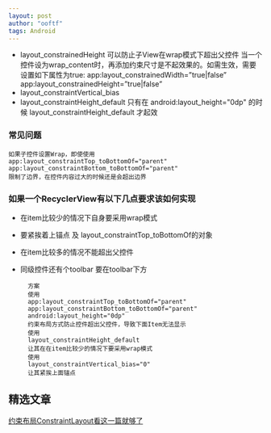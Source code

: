 ```yaml
---
layout: post
author: "ooftf"
tags: Android
---
```


* layout_constrainedHeight  可以防止子View在wrap模式下超出父控件
    当一个控件设为wrap_content时，再添加约束尺寸是不起效果的。如需生效，需要设置如下属性为true:
    app:layout_constrainedWidth=”true|false”  
    app:layout_constrainedHeight=”true|false”
* layout_constraintVertical_bias
* layout_constraintHeight_default
    只有在 android:layout_height="0dp" 的时候 layout_constraintHeight_default 才起效
### 常见问题
    如果子控件设置Wrap，即使使用
    app:layout_constraintTop_toBottomOf="parent"
    app:layout_constraintBottom_toBottomOf="parent"
    限制了边界，在控件内容过大的时候还是会超出边界

### 如果一个RecyclerView有以下几点要求该如何实现
* 在item比较少的情况下自身要采用wrap模式
* 要紧挨着上锚点  及 layout_constraintTop_toBottomOf的对象
* 在item比较多的情况不能超出父控件
* 同级控件还有个toolbar 要在toolbar下方

        方案
        使用
        app:layout_constraintTop_toBottomOf="parent"
        app:layout_constraintBottom_toBottomOf="parent"
        android:layout_height="0dp"
        约束布局方式防止控件超出父控件，导致下面Item无法显示
        使用
        layout_constraintHeight_default
        让其在在item比较少的情况下要采用wrap模式
        使用
        layout_constraintVertical_bias="0"
        让其紧挨上面锚点

## 精选文章
[约束布局ConstraintLayout看这一篇就够了](https://www.jianshu.com/p/17ec9bd6ca8a)